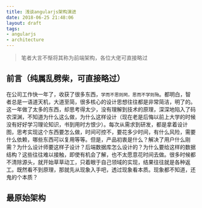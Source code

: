 ```yaml
---
title: 浅谈angularjs架构演进
date: 2018-06-25 21:48:06
layout: draft
tags:
- angularjs
- architecture
---
```


> 笔者大言不惭将其称为前端架构，各位大佬可直接略过

## 前言（纯属乱劈柴，可直接略过）

在公司工作快一年了，收获了很多东西，`学而不思则罔，思而不学则殆`。都明白，智者总是一语道天机，大道至简，很多核心的设计思想往往都是非常简洁，明了的。这一年做了太多的东西，却思考得太少，没有理解到技术的原理，深深地陷入了码农深渊，不知道为什么这么做，为什么这样设计（现在老是后悔以前上大学的时候没有好好学习理论知识，书到用时方恨少）。每次从需求到研发，都是拿着设计图，思考实现这个东西要怎么做，时间可控不，要花多少时间，有什么风险，需要什么依赖，哪些东西可以复用等等。但是，产品初衷是什么？解决了用户什么刚需？为什么设计师要这样子设计？后端数据库怎么设计的？为什么要给这样的数据结构？这些往往难以接触，即使有机会了解，也不太愿意花时间去做。很多时候都不清除源头，就开始草草动工，只着眼于自己领域的实现，结果往往就是各种返工。既然看不到原理，那就先从现象入手吧，透过现象看本质。现象都不知道，还鬼的个本质？

## 最原始架构

